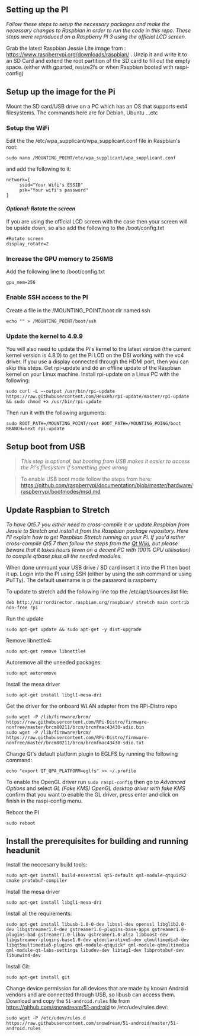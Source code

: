 Setting up the PI
-----------------------------------------------

*Follow these steps to setup the necessary packages and make the necessary changes to Raspbian in order to run the code in this repo. These steps were reproduced on a Raspberry PI 3 using the official LCD screen.*

Grab the latest Raspbian Jessie Lite image from : https://www.raspberrypi.org/downloads/raspbian/ . Unzip it and write it to an SD Card and extend the root partition of the SD card to fill out the empty space. (either with gparted, resize2fs or when Raspbian booted with raspi-config)

Setup up the image for the Pi
-----------------------------------------------
Mount the SD card/USB drive on a PC which has an OS that supports ext4 filesystems. The commands here are for Debian, Ubuntu ...etc

### Setup the WiFi ###

Edit the the /etc/wpa_supplicant/wpa_supplicant.conf file in Raspbian's root:

	sudo nano /MOUNTING_POINT/etc/wpa_supplicant/wpa_supplicant.conf

and add the following to it:

	network={
	     ssid="Your Wifi's ESSID"
	     psk="Your wifi's password"
	}

#### *Optional: Rotate the screen* ####

If you are using the official LCD screen with the case then your screen will be upside down, so also add the following to the /boot/config.txt

	#Rotate screen
	display_rotate=2

### Increase the GPU memory to 256MB ###

Add the following line to /boot/config.txt

	gpu_mem=256

### Enable SSH access to the PI ###

Create a file in the /MOUNTING_POINT/boot dir named ssh

	echo "" > /MOUNTING_POINT/boot/ssh

### Update the kernel to 4.9.9 ###

You will also need to update the Pi's kernel to the latest version (the current kernel version is 4.8.0) to get the Pi LCD on the DSI working with the vc4 driver. If you use a display connected through the HDMI port, then you can skip this steps.
 Get rpi-update and do an offline update of the Raspbian kernel on your Linux machine. Install rpi-update on a Linux PC with the following:

	sudo curl -L --output /usr/bin/rpi-update https://raw.githubusercontent.com/Hexxeh/rpi-update/master/rpi-update && sudo chmod +x /usr/bin/rpi-update

Then run it with the following arguments:

	sudo ROOT_PATH=/MOUNTING_POINT/root BOOT_PATH=/MOUNTING_POING/boot BRANCH=next rpi-update

Setup boot from USB
-----------------------------------------------

>*This step is optional, but booting from USB makes it easier to access the Pi's filesystem if something goes wrong*

>To enable USB boot mode follow the steps from here: https://github.com/raspberrypi/documentation/blob/master/hardware/raspberrypi/bootmodes/msd.md

Update Raspbian to Stretch
--------------------------

*To have Qt5.7 you either need to cross-compile it or update Raspbian from Jessie to Stretch and install it from the Raspbian package repository. Here I'll explain how to get Raspbian Stretch running on your Pi. If you'd rather cross-compile Qt5.7 then follow the steps from the [Qt Wiki](https://wiki.qt.io/RaspberryPi2EGLFS), but please beware that it takes hours (even on a decent PC with 100% CPU utilisation) to compile qtbase plus all the needed modules.*

When done unmount your USB drive / SD card insert it into the PI then boot it up. Login into the PI using SSH (either by using the ssh command or using PuTTy). The default username is pi the password is raspberry

To update to stretch add the following line top the /etc/apt/sources.list file:

	deb http://mirrordirector.raspbian.org/raspbian/ stretch main contrib non-free rpi

Run the update

	sudo apt-get update && sudo apt-get -y dist-upgrade

Remove libnettle4:

	sudo apt-get remove libnettle4

Autoremove all the uneeded packages:

	sudo apt autoremove

Install the mesa driver

	sudo apt-get install libgl1-mesa-dri

Get the driver for the onboard WLAN adapter from the RPi-Distro repo

	sudo wget -P /lib/firmware/brcm/ https://raw.githubusercontent.com/RPi-Distro/firmware-nonfree/master/brcm80211/brcm/brcmfmac43430-sdio.bin
	sudo wget -P /lib/firmware/brcm/ https://raw.githubusercontent.com/RPi-Distro/firmware-nonfree/master/brcm80211/brcm/brcmfmac43430-sdio.txt


Change Qt's default platform plugin to EGLFS by running the following command:

	echo "export QT_QPA_PLATFORM=eglfs" >> ~/.profile

To enable the OpenGL driver run `sudo raspi-config` then go to *Advanced Options* and select *GL (Fake KMS) OpenGL desktop driver with fake KMS* confirm that you want to enable the GL driver, press enter and click on finish in the raspi-config menu.

Reboot the PI

	sudo reboot

Install the prerequisites for building and running headunit
---------------------------------------------------------------

Install the neccesarry build tools:

	sudo apt-get install build-essential qt5-default qml-module-qtquick2 cmake protobuf-compiler
	
Install the mesa driver

	sudo apt-get install libgl1-mesa-dri

Install all the requirements:

	sudo apt-get install libusb-1.0-0-dev libssl-dev openssl libglib2.0-dev libgstreamer1.0-dev gstreamer1.0-plugins-base-apps gstreamer1.0-plugins-bad gstreamer1.0-libav gstreamer1.0-alsa libboost-dev libgstreamer-plugins-base1.0-dev qtdeclarative5-dev qtmultimedia5-dev libqt5multimedia5-plugins qml-module-qtquick* qml-module-qtmultimedia qml-module-qt-labs-settings libudev-dev libtag1-dev libprotobuf-dev libunwind-dev

Install Git:

	sudo apt-get install git

Change device permission for all devices that are made by known Android vendors and are connected through USB, so libusb can access them. Download and copy the `51-android.rules` file from https://github.com/snowdream/51-android to /etc/udev/rules.dev/:

	sudo wget -P /etc/udev/rules.d https://raw.githubusercontent.com/snowdream/51-android/master/51-android.rules
